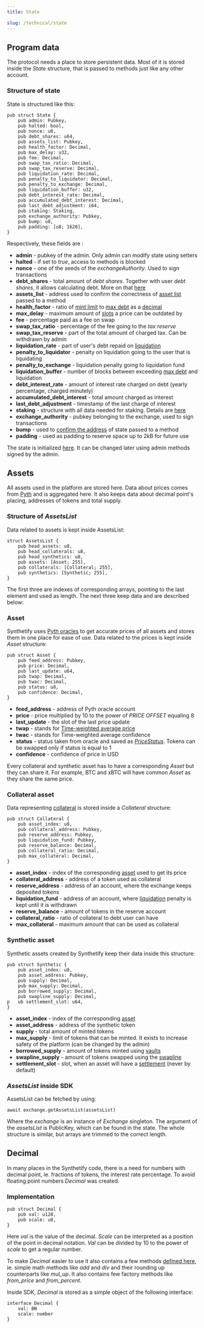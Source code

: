 ```yaml
---
title: State

slug: /technical/state
---
```


## Program data

The protocol needs a place to store persistent data. Most of it is stored inside the _State_ structure, that is passed to methods just like any other account.

### Structure of state

State is structured like this:

    pub struct State {
        pub admin: Pubkey,
        pub halted: bool,
        pub nonce: u8,
        pub debt_shares: u64,
        pub assets_list: Pubkey,
        pub health_factor: Decimal,
        pub max_delay: u32,
        pub fee: Decimal,
        pub swap_tax_ratio: Decimal,
        pub swap_tax_reserve: Decimal,
        pub liquidation_rate: Decimal,
        pub penalty_to_liquidator: Decimal,
        pub penalty_to_exchange: Decimal,
        pub liquidation_buffer: u32,
        pub debt_interest_rate: Decimal,
        pub accumulated_debt_interest: Decimal,
        pub last_debt_adjustment: i64,
        pub staking: Staking,
        pub exchange_authority: Pubkey,
        pub bump: u8,
        pub padding: [u8; 1620],
    }

Respectively, these fields are :

- **admin** - pubkey of the admin. Only admin can modify state using setters
- **halted** - if set to _true_, access to methods is blocked
- **nonce** - one of the seeds of the _exchangeAuthority_. Used to sign transactions
- **debt_shares** - total amount of _debt shares_. Together with user _debt shares_, it allows calculating debt. More on that [here](/docs/technical/synthetics#debt)
- **assets_list** - address used to confirm the correctness of [asset list](/docs/technical/state#structure-of-assetslist) passed to a method
- **health_factor** - ratio of [mint limit](/docs/glossary#mint-limit) to [max debt](/docs/glossary#max-debt) as a [decimal](#decimal)
- **max_delay** - maximum amount of [slots](https://docs.solana.com/terminology#slot) a price can be outdated by
- **fee** - percentage paid as a fee on swap
- **swap_tax_ratio** - percentage of the fee going to the _tax reserve_
- **swap_tax_reserve** - part of the total amount of charged tax. Can be withdrawn by admin
- **liquidation_rate** - part of user's debt repaid on [liquidation](/docs/technical/collateral#liquidation)
- **penalty_to_liquidator** - penalty on liquidation going to the user that is liquidating
- **penalty_to_exchange** - liquidation penalty going to liquidation fund
- **liquidation_buffer** - number of blocks between exceeding [max debt](/docs/glossary/max-debt) and liquidation
- **debt_interest_rate** - amount of interest rate charged on debt (yearly percentage, charged minutely)
- **accumulated_debt_interest** - total amount charged as interest
- **last_debt_adjustment** - timestamp of the last charge of interest
- **staking** - structure with all data needed for staking. Details are [here](/docs/technical/staking)
- **exchange_authority** - pubkey belonging to the exchange, used to sign transactions
- **bump** - used to [confirm the address](https://docs.solana.com/developing/programming-model/calling-between-programs#hash-based-generated-program-addresses) of state passed to a method
- **padding** - used as padding to reserve space up to 2kB for future use

The state is initialized [here](https://github.com/Synthetify/synthetify-protocol/blob/8bd95bc1f4f31f8e774b2b02d1866abbe35404a5/programs/exchange/src/lib.rs#L180-L239). It can be changed later using admin methods signed by the admin.

## Assets

All assets used in the platform are stored here. Data about prices comes from [Pyth](https://pyth.network/) and is aggregated here. It also keeps data about decimal point's placing, addresses of tokens and total supply.

### Structure of _AssetsList_

Data related to assets is kept inside AssetsList:

    struct AssetsList {
        pub head_assets: u8,
        pub head_collaterals: u8,
        pub head_synthetics: u8,
        pub assets: [Asset; 255],
        pub collaterals: [Collateral; 255],
        pub synthetics: [Synthetic; 255],
    }

The first three are indexes of corresponding arrays, pointing to the last element and used as length. The next three keep data and are described below:

### Asset

Synthetify uses [Pyth oracles](https://pyth.network/) to get accurate prices of all assets and stores them in one place for ease of use. Data related to the prices is kept inside _Asset_ structure:

    pub struct Asset {
        pub feed_address: Pubkey,
        pub price: Decimal,
        pub last_update: u64,
        pub twap: Decimal,
        pub twac: Decimal,
        pub status: u8,
        pub confidence: Decimal,
    }

- **feed_address** - address of Pyth oracle account
- **price** - price multiplied by 10 to the power of _PRICE OFFSET_ equaling 8
- **last_update** - the slot of the last price update
- **twap** - stands for [Time-weighted average price](https://en.wikipedia.org/wiki/Time-weighted_average_price)
- **twac** - stands for Time-weighted average confidence
- **status** - status taken from oracle and saved as [_PriceStatus_](https://github.com/Synthetify/synthetify-protocol/blob/8bd95bc1f4f31f8e774b2b02d1866abbe35404a5/programs/pyth/src/pc.rs#L14-L19). Tokens can be swapped only if status is equal to 1
- **confidence** - confidence of price in USD

Every collateral and synthetic asset has to have a corresponding _Asset_ but they can share it. For example, BTC and xBTC will have common _Asset_ as they share the same price.

### Collateral asset

Data representing [collateral](/docs/technical/collateral) is stored inside a _Collateral_ structure:

    pub struct Collateral {
        pub asset_index: u8,
        pub collateral_address: Pubkey,
        pub reserve_address: Pubkey,
        pub liquidation_fund: Pubkey,
        pub reserve_balance: Decimal,
        pub collateral_ratio: Decimal,
        pub max_collateral: Decimal,
    }

- **asset_index** - index of the corresponding [asset](#asset) used to get its price
- **collateral_address** - address of a token used as collateral
- **reserve_address** - address of an account, where the exchange keeps deposited tokens
- **liquidation_fund** - address of an account, where [liquidation](/docs/technical/collateral#liquidation) penalty is kept until it is withdrawn
- **reserve_balance** - amount of tokens in the reserve account
- **collateral_ratio** - ratio of collateral to debt user can have
- **max_collateral** - maximum amount that can be used as collateral

### Synthetic asset

Synthetic assets created by Synthetify keep their data inside this structure:

    pub struct Synthetic {
        pub asset_index: u8,
        pub asset_address: Pubkey,
        pub supply: Decimal,
        pub max_supply: Decimal,
        pub borrowed_supply: Decimal,
        pub swapline_supply: Decimal,
    p   ub settlement_slot: u64,
    }

- **asset_index** - index of the corresponding [asset](#asset)
- **asset_address** - address of the synthetic token
- **supply** - total amount of minted tokens
- **max_supply** - limit of tokens that can be minted. It exists to increase safety of the platform (can be changed by the admin)
- **borrowed_supply** - amount of tokens minted using [vaults](/docs/technical/vaults)
- **swapline_supply** - amount of tokens swapped using the [swapline](/docs/technical/swapline)
- **settlement_slot** - slot, when an asset will have a [settlement](/docs/technical/minting#settlement) (never by default)

### _AssetsList_ inside SDK

AssetsList can be fetched by using:

    await exchange.getAssetsList(assetsList)

Where the _exchange_ is an instance of _Exchange_ singleton. The argument of the _assetsList_ is PublicKey, which can be found in the state. The whole structure is similar, but arrays are trimmed to the correct length.

## Decimal

In many places in the Synthetify code, there is a need for numbers with decimal point, ie. fractions of tokens, the interest rate percentage. To avoid floating point numbers _Decimal_ was created.

### Implementation

    pub struct Decimal {
        pub val: u128,
        pub scale: u8,
    }

Here _val_ is the value of the decimal. _Scale_ can be interpreted as a position of the point in decimal notation. _Val_ can be divided by 10 to the power of _scale_ to get a regular number.

To make _Decimal_ easier to use it also contains a few methods [defined here](https://github.com/Synthetify/synthetify-protocol/blob/master/programs/exchange/src/decimal.rs), ie. simple math methods like _add_ and _div_ and their rounding up counterparts like _mul_up_. It also contains few factory methods like _from_price_ and _from_percent_.

Inside SDK, _Decimal_ is stored as a simple object of the following interface:

    interface Decimal {
        val: BN
        scale: number
    }
